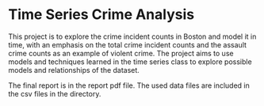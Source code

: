 # Time Series Crime Analysis

This project is to explore the crime incident counts in Boston and model it in time, with
an emphasis on the total crime incident counts and the assault crime counts as an example of
violent crime. The project aims to use models and techniques learned in the time series class to explore possible models and relationships of the dataset.

The final report is in the report pdf file. The used data files are included in the csv files in the directory.
